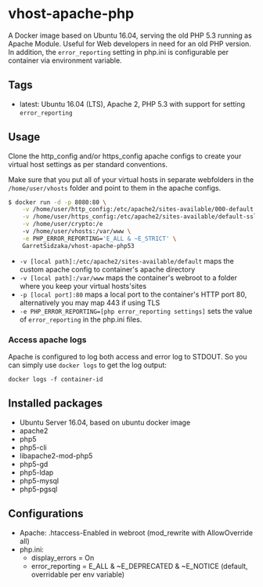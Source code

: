 vhost-apache-php
===================================

A Docker image based on Ubuntu 16.04, serving the old PHP 5.3 running as Apache Module. Useful for Web developers in need for an old PHP version. In addition, the `error_reporting` setting in php.ini is configurable per container via environment variable.

Tags
-----

* latest: Ubuntu 16.04 (LTS), Apache 2, PHP 5.3 with support for setting `error_reporting`

Usage
------

Clone the http_config and/or https_config apache configs to create your virtual host settings as per standard conventions.

Make sure that you put all of your virtual hosts in separate webfolders in the `/home/user/vhosts` folder and point to them in the apache configs.


```bash
$ docker run -d -p 8080:80 \
    -v /home/user/http_config:/etc/apache2/sites-available/000-default \
    -v /home/user/https_config:/etc/apache2/sites-available/default-ssl \
    -v /home/user/crypto:/e
    -v /home/user/vhosts:/var/www \
    -e PHP_ERROR_REPORTING='E_ALL & ~E_STRICT' \
    GarretSidzaka/vhost-apache-php53
```
* `-v [local path]:/etc/apache2/sites-available/default` maps the custom apache config to container's apache directory
* `-v [local path]:/var/www` maps the container's webroot to a folder where you keep your virtual hosts'sites
* `-p [local port]:80` maps a local port to the container's HTTP port 80, alternatively you may map 443 if using TLS
* `-e PHP_ERROR_REPORTING=[php error_reporting settings]` sets the value of `error_reporting` in the php.ini files.

### Access apache logs

Apache is configured to log both access and error log to STDOUT. So you can simply use `docker logs` to get the log output:

`docker logs -f container-id`


Installed packages
-------------------
* Ubuntu Server 16.04, based on ubuntu docker image
* apache2
* php5
* php5-cli
* libapache2-mod-php5
* php5-gd
* php5-ldap
* php5-mysql
* php5-pgsql

Configurations
----------------

* Apache: .htaccess-Enabled in webroot (mod_rewrite with AllowOverride all)
* php.ini:
  * display_errors = On
  * error_reporting = E_ALL & ~E_DEPRECATED & ~E_NOTICE (default, overridable per env variable)
